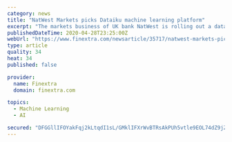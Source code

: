 ```yaml
---
category: news
title: "NatWest Markets picks Dataiku machine learning platform"
excerpt: "The markets business of UK bank NatWest is rolling out a data science and machine learning platform from AI specialist Dataiku, with the goal of deepening collaboration between technical staff and front office users."
publishedDateTime: 2020-04-28T23:25:00Z
webUrl: "https://www.finextra.com/newsarticle/35717/natwest-markets-picks-dataiku-machine-learning-platform"
type: article
quality: 34
heat: 34
published: false

provider:
  name: Finextra
  domain: finextra.com

topics:
  - Machine Learning
  - AI

secured: "DFGGllIFOYakFqj2kLtqdI1sL/GMklIFXrWvBTRsAkPUh5vtle9EOL74dZ9jZxCxDWZf7ilRCSCgTOkndcZPr4/10F9LdT410OUHGfn8DF4TTY4PvSJQMUbbYZtwN4p+aJO4FSl617YbH0eTsBOaIhFvbUXaH2z6wCHQTjp7QcvbHe3/Bd377Oc4BS2GogxWMpTKC9akEfuFKvNRPrKEIftBBZ9s2+bP3uJsEs+JnnLUGJpqWx55WPdozSxEL+x4coLsgVIKEH7Sj7gJ6TTMfT7vZUK4/0A8Tn9t5e4v9Ml7U6oZulLjZ+rDNVfRdl0b;eNvgrn8ixG851i/Nihzt2A=="
---
```


